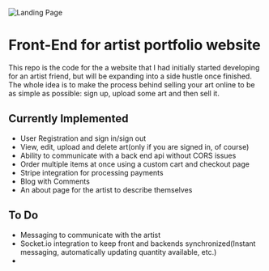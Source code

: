 ![Landing Page](https://i.ibb.co/kh8MF4q/landing.png)

# Front-End for artist portfolio website

This repo is the code for the a website that I had initially started developing for an artist friend, but will be expanding into a side hustle once finished. The whole idea is to make the process behind selling your art online to be as simple as possible: sign up, upload some art and then sell it.


## Currently Implemented

- User Registration and sign in/sign out
- View, edit, upload and delete art(only if you are signed in, of course)
- Ability to communicate with a back end api without CORS issues
- Order multiple items at once using a custom cart and checkout page 
- Stripe integration for processing payments
- Blog with Comments
- An about page for the artist to describe themselves

## To Do

- Messaging to communicate with the artist
- Socket.io integration to keep front and backends synchronized(Instant messaging, automatically updating quantity available, etc.)
- 
